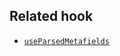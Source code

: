 ## Related hook

- [`useParsedMetafields`](/beta/hydrogen/reference/hooks/metafield/useparsedmetafields)
